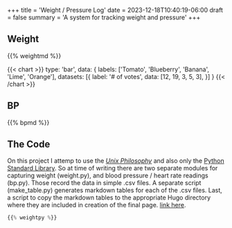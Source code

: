 +++
title = 'Weight / Pressure Log'
date = 2023-12-18T10:40:19-06:00
draft = false
summary = 'A system for tracking weight and pressure' 
+++

## Weight

{{% weightmd %}}

{{< chart >}}
type: 'bar',
data: {
  labels: ['Tomato', 'Blueberry', 'Banana', 'Lime', 'Orange'],
  datasets: [{
    label: '# of votes',
    data: [12, 19, 3, 5, 3],
  }]
}
{{< /chart >}}

## BP

{{% bpmd %}}


## The Code

On this project I attemp to use the [_Unix Philosophy_](https://en.wikipedia.org/wiki/Unix_philosophy) and also only the [Python Standard Library](https://docs.python.org/3/library/index.html).  So at time of writing there are two separate modules for capturing weight (weight.py), and blood pressure / heart rate readings (bp.py).  Those record the data in simple .csv files.  A separate script (make_table.py) generates markdown tables for each of the .csv files.  Last, a script to copy the markdown tables to the appropriate Hugo directory where they are included in creation of the final page. [link here](http://www.davidgpohl.com/fake).



```python
{{% weightpy %}}
```

 